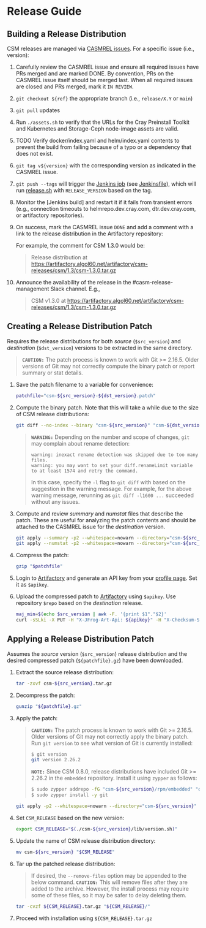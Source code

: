 # Release Guide


## Building a Release Distribution

CSM releases are managed via [CASMREL issues]. For a specific issue (i.e.,
version):

1. Carefully review the CASMREL issue and ensure all required issues have PRs
   merged and are marked DONE. By convention, PRs on the CASMREL issue itself
   should be merged last. When all required issues are closed and PRs merged,
   mark it `IN REVIEW`.

2. `git checkout ${ref}` the appropriate branch (i.e., `release/X.Y` or `main`)

3. `git pull` updates

4. Run `./assets.sh` to verify that the URLs for the Cray Preinstall Toolkit
   and Kubernetes and Storage-Ceph node-image assets are valid.

5. TODO Verify docker/index.yaml and helm/index.yaml contents to prevent the
   build from failing because of a typo or a dependency that does not exist.

6. `git tag v${version}` with the corresponding version as indicated in the
   CASMREL issue.

7. `git push --tags` will trigger the [Jenkins job] (see
   [Jenkinsfile](../Jenkinsfile.github)), which will run [release.sh](../release.sh)
   with `RELEASE_VERSION` based on the tag.

8. Monitor the [Jenkins build] and restart it if it fails from transient
   errors (e.g., connection timeouts to helmrepo.dev.cray.com,
   dtr.dev.cray.com, or artifactory repositories).

9. On success, mark the CASMREL issue `DONE` and add a comment with a link
   to the release distribution in the Artifactory repository:

   For example, the comment for CSM 1.3.0 would be:

   > Release distribution at
   > https://artifactory.algol60.net/artifactory/csm-releases/csm/1.3/csm-1.3.0.tar.gz

10. Announce the availability of the release in the #casm-release-management
    Slack channel. E.g.,

    > CSM v1.3.0 at
    > https://artifactory.algol60.net/artifactory/csm-releases/csm/1.3/csm-1.3.0.tar.gz


## Creating a Release Distribution Patch

Requires the release distributions for both _source_ (`$src_version`) and
_destination_ (`$dst_version`) versions to be extracted in the same directory.

> **`CAUTION:`** The patch process is known to work with Git >= 2.16.5. Older
> versions of Git may not correctly compute the binary patch or report
> summary or stat details.

1. Save the patch filename to a variable for convenience:

   ```bash
   patchfile="csm-${src_version}-${dst_version}.patch"
   ```

2. Compute the binary patch. Note that this will take a while due to the size
   of CSM release distributions:

   ```bash
   git diff --no-index --binary "csm-${src_version}" "csm-${dst_version}" > "$patchfile"
   ```

   > **`WARNING:`** Depending on the number and scope of changes, `git` may
   > complain about rename detection:
   >
   > ```
   > warning: inexact rename detection was skipped due to too many files.
   > warning: you may want to set your diff.renameLimit variable to at least 1574 and retry the command.
   > ```
   >
   > In this case, specify the `-l` flag to `git diff` with based on the
   > suggestion in the warning message. For example, for the above warning
   > message, rerunning as `git diff -l1600 ...` succeeded without any issues.


3. Compute and review _summary_ and _numstat_ files that describe the patch.
   These are useful for analyzing the patch contents and should be attached to
   the CASMREL issue for the _destination_ version.

   ```bash
   git apply --summary -p2 --whitespace=nowarn --directory="csm-${src_version}" "$patchfile" > "${patchfile}-summary"
   git apply --numstat -p2 --whitespace=nowarn --directory="csm-${src_version}" "$patchfile" > "${patchfile}-numstat"
   ```

4. Compress the patch:

   ```bash
   gzip "$patchfile"
   ```

5. Login to [Artifactory] and generate an API key from your [profile page].
   Set it as `$apikey`.

6. Upload the compressed patch to [Artifactory] using `$apikey`. Use repository
   `$repo` based on the _destination_ release.

   ```bash
   maj_min=$(echo $src_version | awk -F. '{print $1"."$2}'
   curl -sSLki -X PUT -H "X-JFrog-Art-Api: ${apikey}" -H "X-Checksum-Sha1: $(sha1sum "${patchfile}.gz" | awk '{print $1}')" "https://artifactory.algol60.net/artifactory/csm-releases/csm/${maj_min}/${patchfile}.gz" -T "${patchfile}.gz"
   ```


## Applying a Release Distribution Patch

Assumes the _source_ version (`$src_version`) release distribution and the
desired compressed patch (`${patchfile}.gz`) have been downloaded.

1. Extract the source release distribution:

   ```bash
   tar -zxvf csm-${src_version}.tar.gz
   ```

2. Decompress the patch:

   ```bash
   gunzip "${patchfile}.gz"
   ```

3. Apply the patch:

   > **`CAUTION:`** The patch process is known to work with Git >= 2.16.5.
   > Older versions of Git may not correctly apply the binary patch. Run
   > `git version` to see what version of Git is currently installed:
   >
   > ```bash
   > $ git version
   > git version 2.26.2
   > ```
   >
   > **`NOTE:`** Since CSM 0.8.0, release distributions have included Git >=
   > 2.26.2 in the `embedded` repository. Install it using `zypper` as follows:
   >
   > ```bash
   > $ sudo zypper addrepo -fG "csm-${src_version}/rpm/embedded" "csm-${src_version}-embedded"
   > $ sudo zypper install -y git
   > ```

   ```bash
   git apply -p2 --whitespace=nowarn --directory="csm-${src_version}" "$patchfile"
   ```

4. Set `CSM_RELEASE` based on the new version:

   ```bash
   export CSM_RELEASE="$(./csm-${src_version}/lib/version.sh)"
   ```

5. Update the name of CSM release distribution directory:

   ```bash
   mv csm-${src_version} "$CSM_RELEASE"
   ```

6. Tar up the patched release distribution:

   > If desired, the `--remove-files` option may be appended to the below command.
   > **`CAUTION:`** This will remove files after they are added to the
   > archive. However, the install process may require some of these files, so
   > it may be safer to delay deleting them.

   ```bash
   tar -cvzf ${CSM_RELEASE}.tar.gz "${CSM_RELEASE}/"
   ```

7. Proceed with installation using `${CSM_RELEASE}.tar.gz`


[CASMREL issues]: https://jira-pro.its.hpecorp.net:8443/projects/CASMREL/issues
[Jenkins job]: https://jenkins.algol60.net/job/Cray-HPE/job/csm/
[Artifactory]: https://artifactory.algol60.net
[profile page]: https://artifactory.algol60.net/ui/admin/artifactory/user_profile
